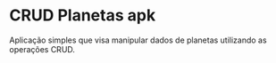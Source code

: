 # CRUD Planetas apk

Aplicação simples que visa manipular dados de planetas utilizando as operações CRUD.

